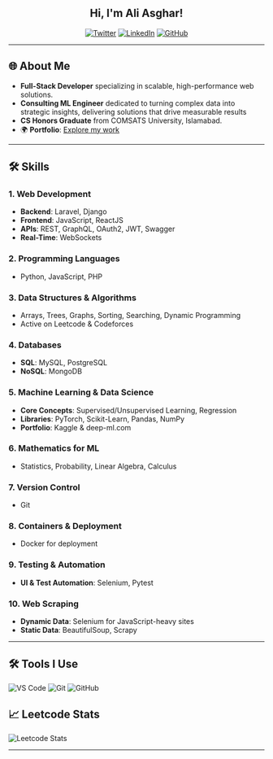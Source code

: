<h2 align="center">Hi, I'm Ali Asghar!</h2>

<p align="center">
    <a href="https://twitter.com/IAliAsgharKhan"><img src="https://img.shields.io/twitter/follow/IAliAsgharKhan?style=social" alt="Twitter"></a>
    <a href="https://www.linkedin.com/in/iamaliasgharkhan/"><img src="https://img.shields.io/badge/-iamaliasgharkhan-blue?style=flat-square&logo=Linkedin&logoColor=white" alt="LinkedIn"></a>
    <a href="https://github.com/iamAliAsgharKhan"><img src="https://img.shields.io/github/followers/iamAliAsgharKhan?label=follow&style=social" alt="GitHub"></a>
</p>

---

## 🌐 About Me
- **Full-Stack Developer** specializing in scalable, high-performance web solutions.
- **Consulting ML Engineer** dedicated to turning complex data into strategic insights, delivering solutions that drive measurable results
- **CS Honors Graduate** from COMSATS University, Islamabad.
- 🌍 **Portfolio**: [Explore my work](https://iamaliasgharkhan.github.io/)

---

## 🛠 Skills

### **1. Web Development**
   - **Backend**: Laravel, Django
   - **Frontend**: JavaScript, ReactJS
   - **APIs**: REST, GraphQL, OAuth2, JWT, Swagger
   - **Real-Time**: WebSockets

### **2. Programming Languages**
   - Python, JavaScript, PHP

### **3. Data Structures & Algorithms**
   - Arrays, Trees, Graphs, Sorting, Searching, Dynamic Programming
   - Active on Leetcode & Codeforces

### **4. Databases**
   - **SQL**: MySQL, PostgreSQL
   - **NoSQL**: MongoDB

### **5. Machine Learning & Data Science**
   - **Core Concepts**: Supervised/Unsupervised Learning, Regression
   - **Libraries**: PyTorch, Scikit-Learn, Pandas, NumPy
   - **Portfolio**: Kaggle & deep-ml.com

### **6. Mathematics for ML**
   - Statistics, Probability, Linear Algebra, Calculus

### **7. Version Control**
   - Git

### **8. Containers & Deployment**
   - Docker for deployment

### **9. Testing & Automation**
   - **UI & Test Automation**: Selenium, Pytest

### **10. Web Scraping**
   - **Dynamic Data**: Selenium for JavaScript-heavy sites
   - **Static Data**: BeautifulSoup, Scrapy

---

## 🛠 Tools I Use
<p>
    <img alt="VS Code" src="https://img.shields.io/badge/Visual%20Studio%20Code-007ACC?style=for-the-badge&logo=visual-studio-code&logoColor=white"/>
    <img alt="Git" src="https://img.shields.io/badge/Git-F05032?style=for-the-badge&logo=git&logoColor=white"/>
    <img alt="GitHub" src="https://img.shields.io/badge/GitHub-181717?style=for-the-badge&logo=github"/>
</p>

## 📈 Leetcode Stats
![Leetcode Stats](https://leetcard.jacoblin.cool/aliasghartheDev)

---
